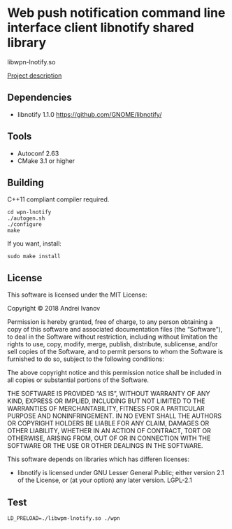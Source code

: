 # Web push notification command line interface client libnotify shared library

libwpn-lnotify.so

[Project description](https://docs.google.com/document/d/19pM4g-hvx2MUVV2Ggljw1MMTg9tMCEH7aHYYKpJMaWk/edit?usp=sharing)

## Dependencies

- libnotify 1.1.0 https://github.com/GNOME/libnotify/

## Tools

- Autoconf 2.63
- CMake 3.1 or higher

## Building

C++11 compliant compiler required.

```
cd wpn-lnotify
./autogen.sh
./configure
make
```

If you want, install:

```
sudo make install
```

## License

This software is licensed under the MIT License:

Copyright © 2018 Andrei Ivanov

Permission is hereby granted, free of charge, to any person obtaining a copy of this software and associated documentation files (the “Software”), to deal in the Software without restriction, including without limitation the rights to use, copy, modify, merge, publish, distribute, sublicense, and/or sell copies of the Software, and to permit persons to whom the Software is furnished to do so, subject to the following conditions:

The above copyright notice and this permission notice shall be included in all copies or substantial portions of the Software.

THE SOFTWARE IS PROVIDED “AS IS”, WITHOUT WARRANTY OF ANY KIND, EXPRESS OR IMPLIED, INCLUDING BUT NOT LIMITED TO THE WARRANTIES OF MERCHANTABILITY, FITNESS FOR A PARTICULAR PURPOSE AND NONINFRINGEMENT. IN NO EVENT SHALL THE AUTHORS OR COPYRIGHT HOLDERS BE LIABLE FOR ANY CLAIM, DAMAGES OR OTHER LIABILITY, WHETHER IN AN ACTION OF CONTRACT, TORT OR OTHERWISE, ARISING FROM, OUT OF OR IN CONNECTION WITH THE SOFTWARE OR THE USE OR OTHER DEALINGS IN THE SOFTWARE.

This software depends on libraries which has differen licenses:

- libnotify is licensed under GNU Lesser General Public; either version 2.1 of the License, or (at your option) any later version. LGPL-2.1


## Test

```
LD_PRELOAD=./libwpm-lnotify.so ./wpn
```